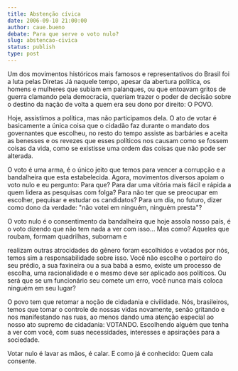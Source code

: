 ```yaml
---
title: Abstenção cívica
date: 2006-09-10 21:00:00
author: caue.bueno
debate: Para que serve o voto nulo?
slug: abstencao-civica
status: publish 
type: post
---
```



Um dos movimentos históricos mais famosos e representativos do Brasil foi a luta pelas Diretas Já naquele tempo, apesar da abertura política, os homens e mulheres que subiam em palanques, ou que entoavam gritos de guerra clamando pela democracia, queriam trazer o poder de decisão sobre o destino da nação de volta a quem era seu dono por direito: O POVO. 


Hoje, assistimos a política, mas não participamos dela. O ato de votar é basicamente a única coisa que o cidadão faz durante o mandato dos governantes que escolheu, no resto do tempo assiste as barbáries e aceita as benesses e os revezes que esses políticos nos causam como se fossem coisas da vida, como se existisse uma ordem das coisas que não pode ser alterada. 


O voto é uma arma, é o único jeito que temos para vencer a corrupção e a bandalheira que esta estabelecida. Agora, movimentos diversos apoiam o voto nulo e eu pergunto: Para que? Para dar uma vitória mais fácil e rápida a quem lidera as pesquisas com folga? Para não ter que se preocupar em escolher, pequisar e estudar os candidatos? Para um dia, no futuro, dizer como dono da verdade: "não votei em ninguém, ninguém presta"? 


O voto nulo é o consentimento da bandalheira que hoje assola nosso país, é o voto dizendo que não tem nada a ver com isso... Mas como? Aqueles que roubam, formam quadrilhas, subornam e
<!--
D(["mb","<font color\u003d\"black\"><span style\u003d\"color:black\">realizam </span></font>outras\natrocidades do gênero foram escolhidos e votados por nós, temos sim a\nresponsabilidade sobre isso. Você não escolhe o porteiro do seu prédio, a sua\nfaxineira ou a sua babá a esmo, existe um processo de escolha, uma\nracionalidade e o mesmo deve ser aplicado aos políticos. Ou será que se um\nfuncionário seu comete um erro, você nunca mais coloca ninguém em seu lugar? </span></font></p>\n\n<p><font size\u003d\"3\" face\u003d\"Times New Roman\"><span style\u003d\"font-size:12.0pt\">O povo\ntem que retomar a noção de cidadania e civilidade. Nós, brasileiros<font color\u003d\"black\"><span style\u003d\"color:black\">,</span></font> temos que tomar o\ncontrole de nossas v<font color\u003d\"black\"><span style\u003d\"color:black\">i</span></font>das\nnovamente, senão gritando e nos manifestando nas ruas, ao menos dando uma\natenção especial ao nosso ato supremo de <font color\u003d\"black\"><span style\u003d\"color:black\">cidadania</span></font>: VOTANDO. Escolhendo alguém que\ntenha a ver com você, com suas necessidades, interesses e apsirações para a\nsociedade. </span></font></p></div>",1]
);

//-->
realizam outras atrocidades do gênero foram escolhidos e votados por nós, temos sim a responsabilidade sobre isso. Você não escolhe o porteiro do seu prédio, a sua faxineira ou a sua babá a esmo, existe um processo de escolha, uma racionalidade e o mesmo deve ser aplicado aos políticos. Ou será que se um funcionário seu comete um erro, você nunca mais coloca ninguém em seu lugar? 


O povo tem que retomar a noção de cidadania e civilidade. Nós, brasileiros, temos que tomar o controle de nossas vidas novamente, senão gritando e nos manifestando nas ruas, ao menos dando uma atenção especial ao nosso ato supremo de cidadania: VOTANDO. Escolhendo alguém que tenha a ver com você, com suas necessidades, interesses e apsirações para a sociedade. 


<!--
D(["mb","<div><span class\u003dq>\n\n<p><font size\u003d\"3\" face\u003d\"Times New Roman\"><span style\u003d\"font-size:12.0pt\">Votar\nnulo é lavar as mãos, é calar. E como já é conhecido: Quem cala consente<font color\u003d\"black\"><span style\u003d\"color:black\">.</span></font></span></font></p>\n\n</span></div>",1]
);
D(["mb","<div></span></span></div>\n\n</div></div>",1]
);
D(["mb","<div><span class\u003dq>\n\n\n\n<p><font size\u003d\"3\" face\u003d\"Times New Roman\"><span style\u003d\"font-size:12.0pt\"><br clear\u003d\"all\">\n<br>\n-- <br>\nCauê Thomaz Bueno<br>\nCelular: (11) 7606.0667<br>\n<a href\u003d\"mailto:cb201137@gmail.com\" target\u003d\"\_blank\" onclick\u003d\"return top.js.OpenExtLink(window,event,this)\">cb201137@gmail.com </a><br>\n<a href\u003d\"http://cb201137.blogspot.com\" target\u003d\"\_blank\" onclick\u003d\"return top.js.OpenExtLink(window,event,this)\">http://cb201137.blogspot.com</a> </span></font></p>\n\n</span></div>",1]
);
D(["mb","<div></div>\n\n</div>\n\n\n\n</div>",0]
);
D(["ce"]);

//-->

Votar nulo é lavar as mãos, é calar. E como já é conhecido: Quem cala consente.


